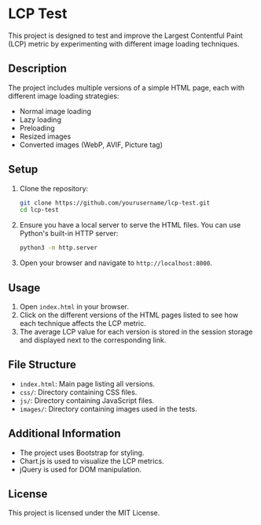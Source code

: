 # LCP Test

This project is designed to test and improve the Largest Contentful Paint (LCP) metric by experimenting with different image loading techniques.

## Description

The project includes multiple versions of a simple HTML page, each with different image loading strategies:
- Normal image loading
- Lazy loading
- Preloading
- Resized images
- Converted images (WebP, AVIF, Picture tag)

## Setup

1. Clone the repository:
    ```sh
    git clone https://github.com/yourusername/lcp-test.git
    cd lcp-test
    ```

2. Ensure you have a local server to serve the HTML files. You can use Python's built-in HTTP server:
    ```sh
    python3 -m http.server
    ```

3. Open your browser and navigate to `http://localhost:8000`.

## Usage

1. Open `index.html` in your browser.
2. Click on the different versions of the HTML pages listed to see how each technique affects the LCP metric.
3. The average LCP value for each version is stored in the session storage and displayed next to the corresponding link.

## File Structure

- `index.html`: Main page listing all versions.
- `css/`: Directory containing CSS files.
- `js/`: Directory containing JavaScript files.
- `images/`: Directory containing images used in the tests.

## Additional Information

- The project uses Bootstrap for styling.
- Chart.js is used to visualize the LCP metrics.
- jQuery is used for DOM manipulation.

## License

This project is licensed under the MIT License.
